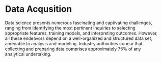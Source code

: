 # Data Acqusition
Data science presents numerous fascinating and captivating challenges, ranging from identifying the most pertinent inquiries to selecting appropriate features, training models, and interpreting outcomes. However, all these endeavors depend on a well-organized and structured data set, amenable to analysis and modeling. Industry authorities concur that collecting and preparing data comprises approximately 75% of any analytical undertaking.

